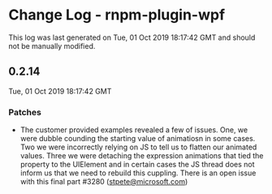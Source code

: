 # Change Log - rnpm-plugin-wpf

This log was last generated on Tue, 01 Oct 2019 18:17:42 GMT and should not be manually modified.

## 0.2.14
Tue, 01 Oct 2019 18:17:42 GMT

### Patches

- The customer provided examples revealed a few of issues.  One, we were dubble counding the starting value of animatiosn in some cases. Two we were incorrectly relying on JS to tell us to flatten our animated values. Three we were detaching the expression animations that tied the property to the UIElement and in certain cases the JS thread does not inform us that we need to rebuild this cuppling.  There is an open issue with this final part #3280 (stpete@microsoft.com)